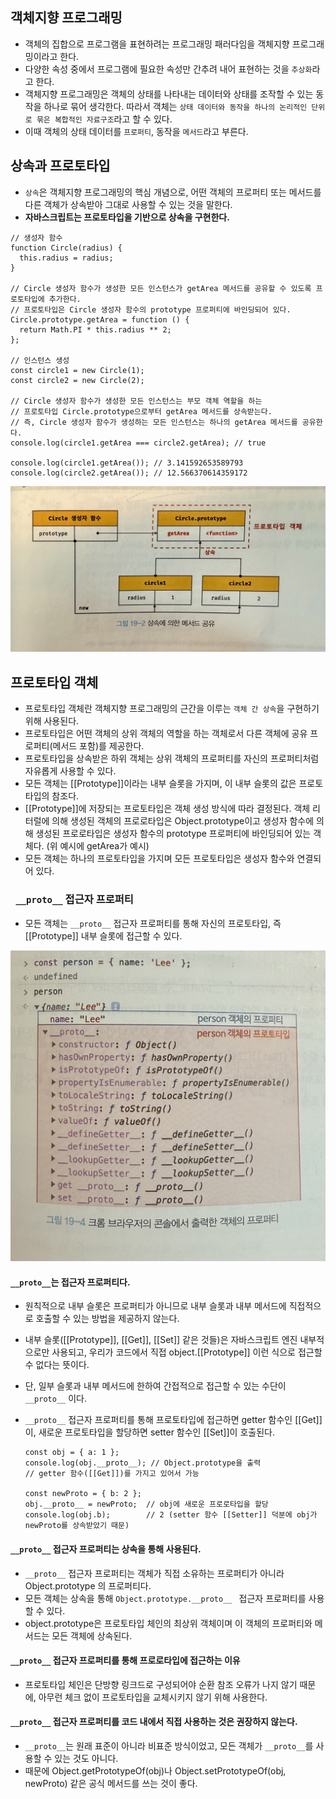 ## 객체지향 프로그래밍

- 객체의 집합으로 프로그램을 표현하려는 프로그래밍 패러다임을 객체지향 프로그래밍이라고 한다.
- 다양한 속성 중에서 프로그램에 필요한 속성만 간추려 내어 표현하는 것을 `추상화`라고 한다.
- 객체지향 프로그래밍은 객체의 상태를 나타내는 데이터와 상태를 조작할 수 있는 동작을 하나로 묶어 생각한다. 따라서 객체는 `상태 데이터와 동작을 하나의 논리적인 단위로 묶은 복합적인 자료구조`라고 할 수 있다.
- 이때 객체의 상태 데이터를 `프로퍼티`, 동작을 `메서드`라고 부른다.

## 상속과 프로토타입

- `상속`은 객체지향 프로그래밍의 핵심 개념으로, 어떤 객체의 프로퍼티 또는 메서드를 다른 객체가 상속받아 그대로 사용할 수 있는 것을 말한다.
- **자바스크립트는 프로토타입을 기반으로 상속을 구현한다.**

```
// 생성자 함수
function Circle(radius) {
  this.radius = radius;
}

// Circle 생성자 함수가 생성한 모든 인스턴스가 getArea 메서드를 공유할 수 있도록 프로토타입에 추가한다.
// 프로토타입은 Circle 생성자 함수의 prototype 프로퍼티에 바인딩되어 있다.
Circle.prototype.getArea = function () {
  return Math.PI * this.radius ** 2;
};

// 인스턴스 생성
const circle1 = new Circle(1);
const circle2 = new Circle(2);

// Circle 생성자 함수가 생성한 모든 인스턴스는 부모 객체 역할을 하는
// 프로토타입 Circle.prototype으로부터 getArea 메서드를 상속받는다.
// 즉, Circle 생성자 함수가 생성하는 모든 인스턴스는 하나의 getArea 메서드를 공유한다.
console.log(circle1.getArea === circle2.getArea); // true

console.log(circle1.getArea()); // 3.141592653589793
console.log(circle2.getArea()); // 12.566370614359172

```

![alt text](IMG_0593.jpeg)

## 프로토타입 객체

- 프로토타입 객체란 객체지향 프로그래밍의 근간을 이루는 `객체 간 상속`을 구현하기 위해 사용된다.
- 프로토타입은 어떤 객체의 상위 객체의 역할을 하는 객체로서 다른 객체에 공유 프로퍼티(메서드 포함)를 제공한다.
- 프로토타입을 상속받은 하위 객체는 상위 객체의 프로퍼티를 자신의 프로퍼티처럼 자유롭게 사용할 수 있다.
- 모든 객체는 [[Prototype]]이라는 내부 슬롯을 가지며, 이 내부 슬롯의 값은 프로토타입의 참조다.
- [[Prototype]]에 저장되는 프로토타입은 객체 생성 방식에 따라 결정된다. 객체 리터럴에 의해 생성된 객체의 프로로타입은 Object.prototype이고 생성자 함수에 의해 생성된 프로로타입은 생성자 함수의 prototype 프로퍼티에 바인딩되어 있는 객체다. (위 예시에 getArea가 예시)
- 모든 객체는 하나의 프로토타입을 가지며 모든 프로토타입은 생성자 함수와 연결되어 있다.

### ` __proto__` 접근자 프로퍼티

- 모든 객체는 `__proto__` 접근자 프로퍼티를 통해 자신의 프로토타입, 즉 [[Prototype]] 내부 슬롯에 접근할 수 있다.

![alt text](IMG_0594.jpeg)

#### `__proto__`는 접근자 프로퍼티다.

- 원칙적으로 내부 슬롯은 프로퍼티가 아니므로 내부 슬롯과 내부 메서드에 직접적으로 호출할 수 있는 방법을 제공하지 않는다.
- 내부 슬롯([[Prototype]], [[Get]], [[Set]] 같은 것들)은 자바스크립트 엔진 내부적으로만 사용되고, 우리가 코드에서 직접 object.[[Prototype]] 이런 식으로 접근할 수 없다는 뜻이다.
- 단, 일부 슬롯과 내부 메서드에 한하여 간접적으로 접근할 수 있는 수단이 `__proto__` 이다.
- `__proto__` 접근자 프로퍼티를 통해 프로토타입에 접근하면 getter 함수인 [[Get]]이, 새로운 프로토타입을 할당하면 setter 함수인 [[Set]]이 호출된다.

  ```
  const obj = { a: 1 };
  console.log(obj.__proto__); // Object.prototype을 출력
  // getter 함수([[Get]])를 가지고 있어서 가능

  const newProto = { b: 2 };
  obj.__proto__ = newProto;  // obj에 새로운 프로로타입을 할당
  console.log(obj.b);        // 2 (setter 함수 [[Setter]] 덕분에 obj가 newProto를 상속받았기 때문)

  ```

#### `__proto__` 접근자 프로퍼티는 상속을 통해 사용된다.

- `__proto__` 접근자 프로퍼티는 객체가 직접 소유하는 프로퍼티가 아니라 Object.prototype 의 프로퍼티다.
- 모든 객체는 상속을 통해 `Object.prototype.__proto__ ` 접근자 프로퍼티를 사용할 수 있다.
- object.prototype은 프로토타입 체인의 최상위 객체이며 이 객체의 프로퍼티와 메서드는 모든 객체에 상속된다.

#### `__proto__` 접근자 프로퍼티를 통해 프로로타입에 접근하는 이유

- 프로토타입 체인은 단방향 링크드로 구성되어야 순환 참조 오류가 나지 않기 때문에, 아무런 체크 없이 프로토타입을 교체시키지 않기 위해 사용한다.

#### `__proto__` 접근자 프로퍼티를 코드 내에서 직접 사용하는 것은 권장하지 않는다.

- `__proto__`는 원래 표준이 아니라 비표준 방식이었고, 모든 객체가 `__proto__`를 사용할 수 있는 것도 아니다.
- 때문에 Object.getPrototypeOf(obj)나 Object.setPrototypeOf(obj, newProto) 같은 공식 메서드를 쓰는 것이 좋다.
